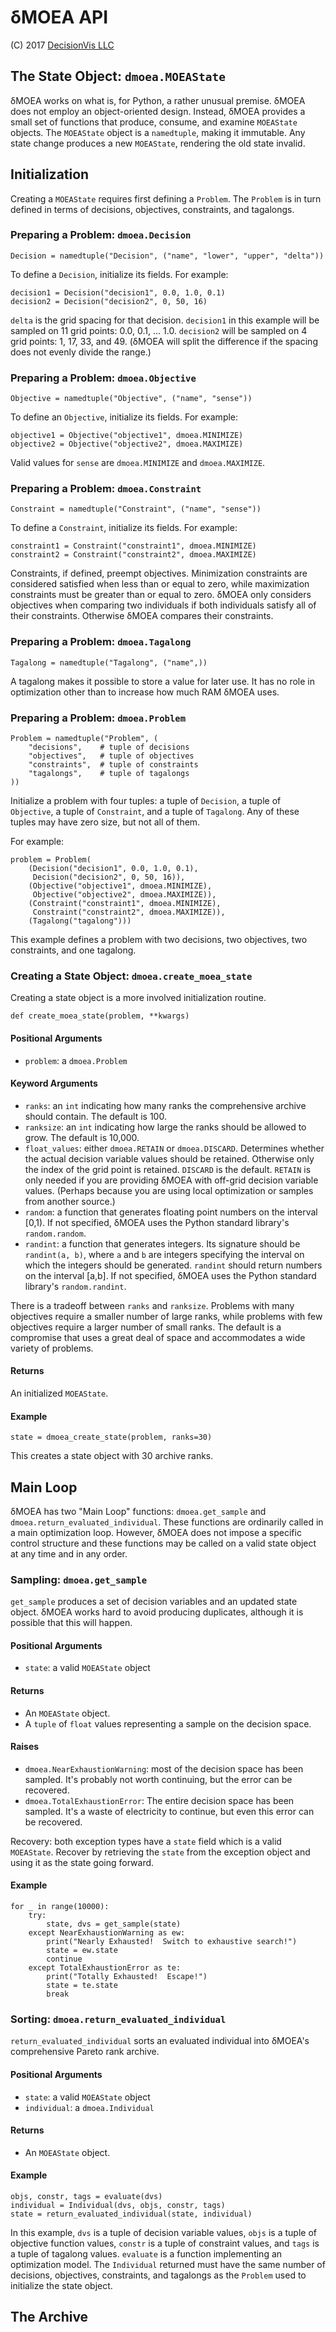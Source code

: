 # δMOEA API

(C) 2017 [DecisionVis LLC](http://www.decisionvis.com)

## The State Object: `dmoea.MOEAState`

δMOEA works on what is, for Python, a rather unusual
premise.  δMOEA does not employ an object-oriented design.
Instead, δMOEA provides a small set of functions that
produce, consume, and examine `MOEAState` objects.
The `MOEAState` object is a `namedtuple`, making it
immutable.  Any state change produces a new `MOEAState`,
rendering the old state invalid.

## Initialization

Creating a `MOEAState` requires first defining a `Problem`.
The `Problem` is in turn defined in terms of decisions,
objectives, constraints, and tagalongs.

### Preparing a Problem: `dmoea.Decision`

```
Decision = namedtuple("Decision", ("name", "lower", "upper", "delta"))
```

To define a `Decision`, initialize its fields.  For example:

```
decision1 = Decision("decision1", 0.0, 1.0, 0.1)
decision2 = Decision("decision2", 0, 50, 16)
```

`delta` is the grid spacing for that decision.  `decision1`
in this example will be sampled on 11 grid points: 0.0,
0.1, ... 1.0.  `decision2` will be sampled on 4 grid points:
1, 17, 33, and 49.  (δMOEA will split the difference if
the spacing does not evenly divide the range.)

### Preparing a Problem: `dmoea.Objective`

```
Objective = namedtuple("Objective", ("name", "sense"))
```

To define an `Objective`, initialize its fields.  For example:

```
objective1 = Objective("objective1", dmoea.MINIMIZE)
objective2 = Objective("objective2", dmoea.MAXIMIZE)
```

Valid values for `sense` are `dmoea.MINIMIZE` and
`dmoea.MAXIMIZE`.

### Preparing a Problem: `dmoea.Constraint`

```
Constraint = namedtuple("Constraint", ("name", "sense"))
```

To define a `Constraint`, initialize its fields.  For example:

```
constraint1 = Constraint("constraint1", dmoea.MINIMIZE)
constraint2 = Constraint("constraint2", dmoea.MAXIMIZE)
```

Constraints, if defined, preempt objectives.  Minimization
constraints are considered satisfied when less than
or equal to zero, while maximization constraints
must be greater than or equal to zero.  δMOEA only
considers objectives when comparing two individuals
if both individuals satisfy all of their constraints.
Otherwise δMOEA compares their constraints.

### Preparing a Problem: `dmoea.Tagalong`

```
Tagalong = namedtuple("Tagalong", ("name",))
```

A tagalong makes it possible to store a value for later
use.  It has no role in optimization other than to
increase how much RAM δMOEA uses.

### Preparing a Problem: `dmoea.Problem`

```
Problem = namedtuple("Problem", (
    "decisions",    # tuple of decisions
    "objectives",   # tuple of objectives
    "constraints",  # tuple of constraints
    "tagalongs",    # tuple of tagalongs
))
```

Initialize a problem with four tuples: a tuple
of `Decision`, a tuple of `Objective`, a tuple of
`Constraint`, and a tuple of `Tagalong`.  Any of these
tuples may have zero size, but not all of them.

For example:

```
problem = Problem(
    (Decision("decision1", 0.0, 1.0, 0.1),
     Decision("decision2", 0, 50, 16)),
    (Objective("objective1", dmoea.MINIMIZE),
     Objective("objective2", dmoea.MAXIMIZE)),
    (Constraint("constraint1", dmoea.MINIMIZE),
     Constraint("constraint2", dmoea.MAXIMIZE)),
    (Tagalong("tagalong")))
```

This example defines a problem with two decisions, two
objectives, two constraints, and one tagalong.

### Creating a State Object: `dmoea.create_moea_state`

Creating a state object is a more involved initialization
routine.

```
def create_moea_state(problem, **kwargs)
```

#### Positional Arguments

* `problem`: a `dmoea.Problem`

#### Keyword Arguments

* `ranks`: an `int` indicating how many ranks the
comprehensive archive should contain.  The default is 100.
* `ranksize`: an `int` indicating how large the ranks
should be allowed to grow.  The default is 10,000.
* `float_values`: either `dmoea.RETAIN` or `dmoea.DISCARD`.
Determines whether the actual decision variable values
should be retained.  Otherwise only the index of the grid
point is retained.  `DISCARD` is the default.  `RETAIN`
is only needed if you are providing δMOEA with off-grid
decision variable values.  (Perhaps because you are using
local optimization or samples from another source.)
* `random`: a function that generates floating point
numbers on the interval [0,1).  If not specified, δMOEA
uses the Python standard library's `random.random`.
* `randint`: a function that generates integers.  Its
signature should be `randint(a, b)`, where `a` and `b`
are integers specifying the interval on which the integers
should be generated.  `randint` should return numbers on
the interval [a,b].  If not specified, δMOEA uses the
Python standard library's `random.randint`.

There is a tradeoff between `ranks` and `ranksize`.
Problems with many objectives require a smaller number of
large ranks, while problems with few objectives require a
larger number of small ranks.  The default is a compromise
that uses a great deal of space and accommodates a wide
variety of problems.

#### Returns

An initialized `MOEAState`.

#### Example

```
state = dmoea_create_state(problem, ranks=30)
```

This creates a state object with 30 archive ranks.

## Main Loop

δMOEA has two "Main Loop" functions: `dmoea.get_sample`
and `dmoea.return_evaluated_individual`.  These functions
are ordinarily called in a main optimization loop.
However, δMOEA does not impose a specific control
structure and these functions may be called on a valid
state object at any time and in any order.

### Sampling: `dmoea.get_sample`

`get_sample` produces a set of decision variables and an
updated state object.  δMOEA works hard to avoid producing
duplicates, although it is possible that this will happen.

#### Positional Arguments

* `state`: a valid `MOEAState` object

#### Returns

* An `MOEAState` object.
* A `tuple` of `float` values representing a sample on
the decision space.

#### Raises

* `dmoea.NearExhaustionWarning`: most of the decision space
has been sampled.  It's probably not worth continuing, but
the error can be recovered.
* `dmoea.TotalExhaustionError`:  The entire decision space
has been sampled.  It's a waste of electricity to continue,
but even this error can be recovered.

Recovery: both exception types have a `state` field which
is a valid `MOEAState`.  Recover by retrieving the `state`
from the exception object and using it as the state going
forward.

#### Example

```
for _ in range(10000):
    try:
        state, dvs = get_sample(state)
    except NearExhaustionWarning as ew:
        print("Nearly Exhausted!  Switch to exhaustive search!")
        state = ew.state
        continue
    except TotalExhaustionError as te:
        print("Totally Exhausted!  Escape!")
        state = te.state
        break
```

### Sorting: `dmoea.return_evaluated_individual`

`return_evaluated_individual` sorts an evaluated individual
into δMOEA's comprehensive Pareto rank archive.

#### Positional Arguments

* `state`: a valid `MOEAState` object
* `individual`: a `dmoea.Individual`

#### Returns

* An `MOEAState` object.

#### Example

```
objs, constr, tags = evaluate(dvs)
individual = Individual(dvs, objs, constr, tags)
state = return_evaluated_individual(state, individual)
```

In this example, `dvs` is a tuple of decision variable
values, `objs` is a tuple of objective function values,
`constr` is a tuple of constraint values, and `tags` is
a tuple of tagalong values.  `evaluate` is a function
implementing an optimization model.  The `Individual`
returned must have the same number of decisions,
objectives, constraints, and tagalongs as the `Problem`
used to initialize the state object.

## The Archive


